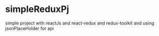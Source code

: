 # simpleReduxPj
simple project with reactJs and react-redux and redux-toolkit and using jsonPlaceHolder for api
